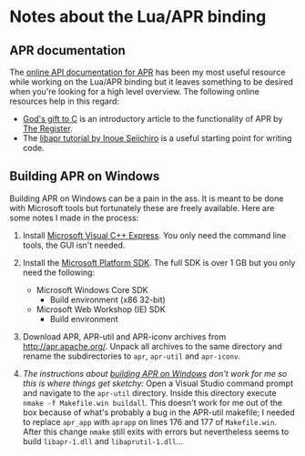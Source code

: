 # Notes about the Lua/APR binding

## APR documentation

The [online API documentation for APR](http://apr.apache.org/docs/apr/trunk/modules.html) has been my most useful resource while working on the Lua/APR binding but it leaves something to be desired when you're looking for a high level overview. The following online resources help in this regard:

 * [God's gift to C](http://www.theregister.co.uk/2006/04/27/gift_to_c/) is an introductory article to the functionality of APR by [The Register](http://www.theregister.co.uk/).
 * The [libapr tutorial by Inoue Seiichiro](http://dev.ariel-networks.com/apr/apr-tutorial/html/apr-tutorial.html) is a useful starting point for writing code.

## Building APR on Windows

Building APR on Windows can be a pain in the ass. It is meant to be done with Microsoft tools but fortunately these are freely available. Here are some notes I made in the process:

 1. Install [Microsoft Visual C++ Express](http://www.microsoft.com/express/Downloads/#2010-Visual-CPP). You only need the command line tools, the GUI isn't needed.

 2. Install the [Microsoft Platform SDK](http://en.wikipedia.org/wiki/Microsoft_Windows_SDK#Obtaining_the_SDK). The full SDK is over 1 GB but you only need the following:

    * Microsoft Windows Core SDK
      * Build environment (x86 32-bit)
    * Microsoft Web Workshop (IE) SDK
      * Build environment

 3. Download APR, APR-util and APR-iconv archives from <http://apr.apache.org/>. Unpack all archives to the same directory and rename the subdirectories to `apr`, `apr-util` and `apr-iconv`.

 4. *The instructions about [building APR on Windows](http://apr.apache.org/compiling_win32.html) don't work for me so this is where things get sketchy:* Open a Visual Studio command prompt and navigate to the `apr-util` directory. Inside this directory execute `nmake -f Makefile.win buildall`. This doesn't work for me out of the box because of what's probably a bug in the APR-util makefile; I needed to replace `apr_app` with `aprapp` on lines 176 and 177 of `Makefile.win`. After this change `nmake` still exits with errors but nevertheless seems to build `libapr-1.dll` and `libaprutil-1.dll`...
